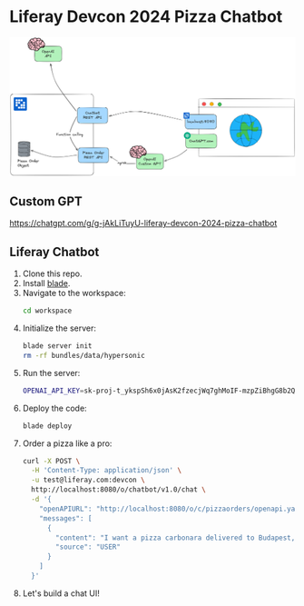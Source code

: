 # Liferay Devcon 2024 Pizza Chatbot

![Architecture](architecture.png)

## Custom GPT

https://chatgpt.com/g/g-jAkLiTuyU-liferay-devcon-2024-pizza-chatbot

## Liferay Chatbot

1. Clone this repo.
2. Install [blade](https://learn.liferay.com/w/dxp/liferay-development/tooling/blade-cli).
3. Navigate to the workspace:
    ```bash
    cd workspace
    ```
4. Initialize the server:
    ```bash
    blade server init
    rm -rf bundles/data/hypersonic
    ```
5. Run the server:
    ```bash
    OPENAI_API_KEY=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 blade server run -d
    ```
6. Deploy the code:
    ```bash
    blade deploy
    ```
7. Order a pizza like a pro:
    ```bash
    curl -X POST \
      -H 'Content-Type: application/json' \
      -u test@liferay.com:devcon \
      http://localhost:8080/o/chatbot/v1.0/chat \
      -d '{
        "openAPIURL": "http://localhost:8080/o/c/pizzaorders/openapi.yaml",
        "messages": [
          {
            "content": "I want a pizza carbonara delivered to Budapest, Erzsébet tér 12, 1051 Hungary",
            "source": "USER"
          }
        ]
      }'
    ```
8. Let's build a chat UI!

